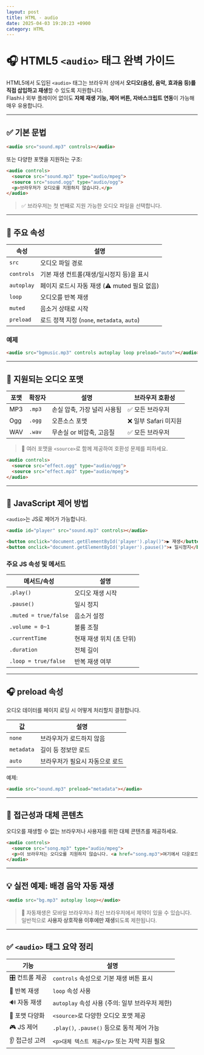 ```yaml
---
layout: post
title: HTML - audio
date: 2025-04-03 19:20:23 +0900
category: HTML
---
```

# 🎧 HTML5 `<audio>` 태그 완벽 가이드

HTML5에서 도입된 `<audio>` 태그는 브라우저 상에서 **오디오(음성, 음악, 효과음 등)를 직접 삽입하고 재생**할 수 있도록 지원합니다.  
Flash나 외부 플레이어 없이도 **자체 재생 기능, 제어 버튼, 자바스크립트 연동**이 가능해 매우 유용합니다.

---

## ✅ 기본 문법

```html
<audio src="sound.mp3" controls></audio>
```

또는 다양한 포맷을 지원하는 구조:

```html
<audio controls>
  <source src="sound.mp3" type="audio/mpeg">
  <source src="sound.ogg" type="audio/ogg">
  <p>브라우저가 오디오를 지원하지 않습니다.</p>
</audio>
```

> ✅ 브라우저는 첫 번째로 지원 가능한 오디오 파일을 선택합니다.

---

## 🔧 주요 속성

| 속성 | 설명 |
|------|------|
| `src` | 오디오 파일 경로 |
| `controls` | 기본 재생 컨트롤(재생/일시정지 등)을 표시 |
| `autoplay` | 페이지 로드시 자동 재생 (⚠️ muted 필요 없음) |
| `loop` | 오디오를 반복 재생 |
| `muted` | 음소거 상태로 시작 |
| `preload` | 로드 정책 지정 (`none`, `metadata`, `auto`) |

### 예제

```html
<audio src="bgmusic.mp3" controls autoplay loop preload="auto"></audio>
```

---

## 🎵 지원되는 오디오 포맷

| 포맷 | 확장자 | 설명 | 브라우저 호환성 |
|------|---------|--------|------------------|
| MP3 | `.mp3` | 손실 압축, 가장 널리 사용됨 | ✅ 모든 브라우저 |
| Ogg | `.ogg` | 오픈소스 포맷 | ❌ 일부 Safari 미지원 |
| WAV | `.wav` | 무손실 or 비압축, 고음질 | ✅ 모든 브라우저 |

> 🧠 여러 포맷을 `<source>`로 함께 제공하여 호환성 문제를 피하세요.

```html
<audio controls>
  <source src="effect.ogg" type="audio/ogg">
  <source src="effect.mp3" type="audio/mpeg">
</audio>
```

---

## 🧠 JavaScript 제어 방법

`<audio>`는 JS로 제어가 가능합니다.

```html
<audio id="player" src="sound.mp3" controls></audio>

<button onclick="document.getElementById('player').play()">▶ 재생</button>
<button onclick="document.getElementById('player').pause()">⏸ 일시정지</button>
```

### 주요 JS 속성 및 메서드

| 메서드/속성 | 설명 |
|-------------|------|
| `.play()` | 오디오 재생 시작 |
| `.pause()` | 일시 정지 |
| `.muted = true/false` | 음소거 설정 |
| `.volume = 0~1` | 볼륨 조절 |
| `.currentTime` | 현재 재생 위치 (초 단위) |
| `.duration` | 전체 길이 |
| `.loop = true/false` | 반복 재생 여부 |

---

## 🎧 preload 속성

오디오 데이터를 페이지 로딩 시 어떻게 처리할지 결정합니다.

| 값 | 설명 |
|-----|------|
| `none` | 브라우저가 로드하지 않음 |
| `metadata` | 길이 등 정보만 로드 |
| `auto` | 브라우저가 필요시 자동으로 로드 |

예제:

```html
<audio src="sound.mp3" preload="metadata"></audio>
```

---

## 🧏 접근성과 대체 콘텐츠

오디오를 재생할 수 없는 브라우저나 사용자를 위한 대체 콘텐츠를 제공하세요.

```html
<audio controls>
  <source src="song.mp3" type="audio/mpeg">
  <p>이 브라우저는 오디오를 지원하지 않습니다. <a href="song.mp3">여기에서 다운로드</a>하세요.</p>
</audio>
```

---

## 💡 실전 예제: 배경 음악 자동 재생

```html
<audio src="bg.mp3" autoplay loop></audio>
```

> 📌 자동재생은 모바일 브라우저나 최신 브라우저에서 제약이 있을 수 있습니다. 일반적으로 **사용자 상호작용 이후에만 재생**되도록 제한됩니다.

---

## ✅ `<audio>` 태그 요약 정리

| 기능 | 설명 |
|------|------|
| 🎛 컨트롤 제공 | `controls` 속성으로 기본 재생 버튼 표시 |
| 🔁 반복 재생 | `loop` 속성 사용 |
| 🔊 자동 재생 | `autoplay` 속성 사용 (주의: 일부 브라우저 제한) |
| 📡 포맷 다양화 | `<source>`로 다양한 오디오 포맷 제공 |
| 🎮 JS 제어 | `.play()`, `.pause()` 등으로 동적 제어 가능 |
| 👂 접근성 고려 | `<p>대체 텍스트 제공</p>` 또는 자막 지원 필요 |
